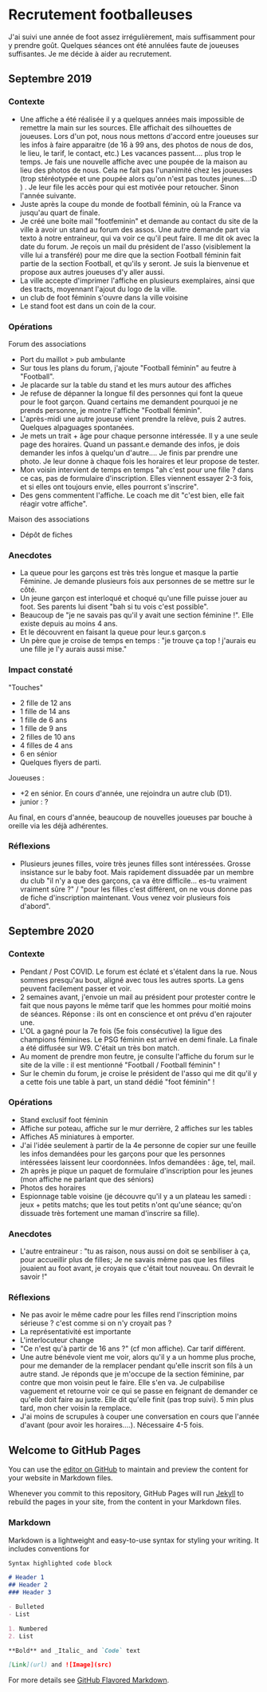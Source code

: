 # Recrutement footballeuses

J'ai suivi une année de foot assez irrégulièrement, mais suffisamment pour y prendre goût. Quelques séances ont été annulées faute de joueuses suffisantes. Je me décide à aider au recrutement. 

## Septembre 2019

### Contexte

- Une affiche a été réalisée il y a quelques années mais impossible de remettre la main sur les sources. Elle affichait des silhouettes de joueuses. Lors d'un pot, nous nous mettons d'accord entre joueuses sur les infos à faire apparaitre (de 16 à 99 ans, des photos de nous de dos, le lieu, le tarif, le contact, etc.) Les vacances passent.... plus trop le temps. Je fais une nouvelle affiche avec une poupée de la maison au lieu des photos de nous. Cela ne fait pas l'unanimité chez les joueuses (trop stéréotypée et une poupée alors qu'on n'est pas toutes jeunes...:D ) . Je leur file les accès pour qui est motivée pour retoucher. Sinon l'année suivante.
- Juste après la coupe du monde de football féminin, où la France va jusqu'au quart de finale.
- Je créé une boite mail "footfeminin" et demande au contact du site de la ville à avoir un stand au forum des assos. Une autre demande part via texto à notre entraineur, qui va voir ce qu'il peut faire. Il me dit ok avec la date du forum.
Je reçois un mail du président de l'asso (visiblement la ville lui a transféré) pour me dire que la section Football féminin fait partie de la section Football, et qu'ils y seront. Je suis la bienvenue et propose aux autres joueuses d'y aller aussi.
- La ville accepte d'imprimer l'affiche en plusieurs exemplaires, ainsi que des tracts, moyennant l'ajout du logo de la ville.
- un club de foot féminin s'ouvre dans la ville voisine
- Le stand foot est dans un coin de la cour.


### Opérations

Forum des associations

- Port du maillot > pub ambulante
- Sur tous les plans du forum, j'ajoute "Football féminin" au feutre à "Football".
- Je placarde sur la table du stand et les murs autour des affiches
- Je refuse de dépanner la longue fil des personnes qui font la queue pour le foot garçon. Quand certains me demandent pourquoi je ne prends personne, je montre l'affiche "Football féminin".
- L'après-midi une autre joueuse vient prendre la relève, puis 2 autres. Quelques alpaguages spontanées.
- Je mets un trait + âge pour chaque personne intéressée. Il y a une seule page des horaires. Quand un passant.e demande des infos, je dois demander les infos à quelqu'un d'autre.... Je finis par prendre une photo. Je leur donne à chaque fois les horaires et leur propose de tester.
- Mon voisin intervient de temps en temps "ah c'est pour une fille ? dans ce cas, pas de formulaire d'inscription. Elles viennent essayer 2-3 fois, et si elles ont toujours envie, elles pourront s'inscrire".
- Des gens commentent l'affiche. Le coach me dit "c'est bien, elle fait réagir votre affiche".

Maison des associations

- Dépôt de fiches 

### Anecdotes

- La queue pour les garçons est très très longue et masque la partie Féminine. Je demande plusieurs fois aux personnes de se mettre sur le côté.
- Un jeune garçon est interloqué et choqué qu'une fille puisse jouer au foot. Ses parents lui disent "bah si tu vois c'est possible". 
- Beaucoup de "je ne savais pas qu'il y avait une section féminine !". Elle existe depuis au moins 4 ans.
- Et le découvrent en faisant la queue pour leur.s garçon.s
- Un père que je croise de temps en temps : "je trouve ça top ! j'aurais eu une fille je l'y aurais aussi mise."



### Impact constaté

"Touches"

- 2 fille de 12 ans
- 1 fille de 14 ans
- 1 fille de 6 ans
- 1 fille de 9 ans 
- 2 filles de 10 ans
- 4 filles de 4 ans
- 6 en sénior
- Quelques flyers de parti. 

Joueuses :

- +2 en sénior. En cours d'année, une rejoindra un autre club (D1).
- junior : ?

Au final, en cours d'année, beaucoup de nouvelles joueuses par bouche à oreille via les déjà adhérentes.


### Réflexions

- Plusieurs jeunes filles, voire très jeunes filles sont intéressées. Grosse insistance sur le baby foot. Mais rapidement dissuadée par un membre du club "il n'y a que des garçons, ça va être difficile... es-tu vraiment vraiment sûre ?" / "pour les filles c'est différent, on ne vous donne pas de fiche d'inscription maintenant. Vous venez voir plusieurs fois d'abord".




## Septembre 2020

### Contexte

- Pendant / Post COVID. Le forum est éclaté et s'étalent dans la rue. Nous sommes presqu'au bout, aligné avec tous les autres sports. La gens peuvent facilement passer et voir.
- 2 semaines avant, j'envoie un mail au président pour protester contre le fait que nous payons le même tarif que les hommes pour moitié moins de séances. Réponse : ils ont en conscience et ont prévu d'en rajouter une.
- L'OL a gagné pour la 7e fois (5e fois consécutive) la ligue des champions féminines. Le PSG féminin est arrivé en demi finale. La finale a été diffusée sur W9. C'était un très bon match.
- Au moment de prendre mon feutre, je consulte l'affiche du forum sur le site de la ville : il est mentionné "Football / Football féminin" !
- Sur le chemin du forum, je croise le président de l'asso qui me dit qu'il y a cette fois une table à part, un stand dédié "foot féminin" ! 


### Opérations

- Stand exclusif foot féminin
- Affiche sur poteau, affiche sur le mur derrière, 2 affiches sur les tables
- Affiches A5 miniatures à emporter.
- J'ai l'idée seulement à partir de la 4e personne de copier sur une feuille les infos demandées pour les garçons pour que les personnes intéressées laissent leur coordonnées. Infos demandées : âge, tel, mail.
- 2h après je pique un paquet de formulaire d'inscription pour les jeunes (mon affiche ne parlant que des séniors)
- Photos des horaires
- Espionnage table voisine (je découvre qu'il y a un plateau les samedi : jeux + petits matchs; que les tout petits n'ont qu'une séance; qu'on dissuade très fortement une maman d'inscrire sa fille).



### Anecdotes

- L'autre entraineur : "tu as raison, nous aussi on doit se senbiliser à ça, pour accueillir plus de filles; Je ne savais même pas que les filles jouaient au foot avant, je croyais que c'était tout nouveau. On devrait le savoir !" 


### Réflexions

- Ne pas avoir le même cadre pour les filles rend l'inscription moins sérieuse ? c'est comme si on n'y croyait pas ? 
- La représentativité est importante
- L'interlocuteur change
- "Ce n'est qu'à partir de 16 ans ?" (cf mon affiche). Car tarif différent.
- Une autre bénévole vient me voir, alors qu'il y a un homme plus proche, pour me demander de la remplacer pendant qu'elle inscrit son fils à un autre stand. Je réponds que je m'occupe de la section féminine, par contre que mon voisin peut le faire. Elle s'en va. Je culpabilise vaguement et retourne voir ce qui se passe en feignant de demander ce qu'elle doit faire au juste. Elle dit qu'elle finit (pas trop suivi). 5 min plus tard, mon cher voisin la remplace.
- J'ai moins de scrupules à couper une conversation en cours que l'année d'avant (pour avoir les horaires....). Nécessaire 4-5 fois. 




## Welcome to GitHub Pages

You can use the [editor on GitHub](https://github.com/fchabanois/footballeuses/edit/gh-pages/index.md) to maintain and preview the content for your website in Markdown files.

Whenever you commit to this repository, GitHub Pages will run [Jekyll](https://jekyllrb.com/) to rebuild the pages in your site, from the content in your Markdown files.

### Markdown

Markdown is a lightweight and easy-to-use syntax for styling your writing. It includes conventions for

```markdown
Syntax highlighted code block

# Header 1
## Header 2
### Header 3

- Bulleted
- List

1. Numbered
2. List

**Bold** and _Italic_ and `Code` text

[Link](url) and ![Image](src)
```

For more details see [GitHub Flavored Markdown](https://guides.github.com/features/mastering-markdown/).

